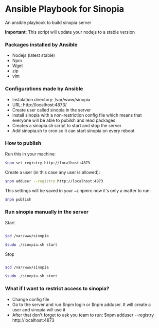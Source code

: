 # Ansible Playbook for Sinopia

An ansible playbook to build sinopia server

**Important**: This script will update your nodejs to a stable version

### Packages installed by Ansible
* Nodejs (latest stable)
* Npm
* Wget
* zip
* vim

### Configurations made by Ansible

* Instalation directory: /var/www/sinopia
* URL: http://localhost:4873/
* Create user called sinopia in the server
* Install sinopia with a non-restriction config file which means that everyone will be able to pubilsh and read packages
* Creates a sinopia.sh script to start and stop the server
* Add sinopia.sh to cron so it can start sinopia on every reboot

### How to publish

Run this in your machine:

```bash
$npm set registry http://localhost:4873
```

Create a user (in this case any user is allowed):

```bash
$npm adduser --registry http://localhost:4873
```

This settings will be saved in your ~/.npmrc now it's only a matter to run:

```bash
$npm publish
```


### Run sinopia manually in the server

Start

```bash

$cd /var/www/sinopia

$sudo ./sinopia.sh start

```
Stop

```bash

$cd /var/www/sinopia

$sudo ./sinopia.sh stort


```

### What if I want to restrict access to sinopia?

* Change config file
* Go to the server and run $npm login or $npm adduser. It will create a user and sinopia will use it
* After that don't forget to ask you team to run: $npm adduser --registry http://localhost:4873
